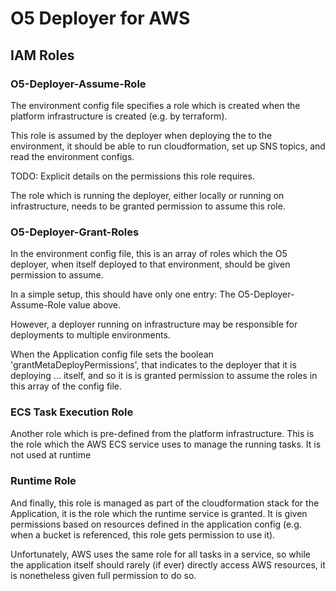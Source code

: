 O5 Deployer for AWS
===================


## IAM Roles

### O5-Deployer-Assume-Role

The environment config file specifies a role which is created when the platform
infrastructure is created (e.g. by terraform).

This role is assumed by the deployer when deploying the to the environment, it
should be able to run cloudformation, set up SNS topics, and read the
environment configs.

TODO: Explicit details on the permissions this role requires.

The role which is running the deployer, either locally or running on
infrastructure, needs to be granted permission to assume this role.

### O5-Deployer-Grant-Roles

In the environment config file, this is an array of roles which the O5 deployer,
when itself deployed to that environment, should be given permission to assume.

In a simple setup, this should have only one entry: The O5-Deployer-Assume-Role
value above.

However, a deployer running on infrastructure may be responsible for deployments
to multiple environments.

When the Application config file sets the boolean 'grantMetaDeployPermissions',
that indicates to the deployer that it is deploying ... itself, and so it is is
granted permission to assume the roles in this array of the config file.

### ECS Task Execution Role

Another role which is pre-defined from the platform infrastructure. This is the
role which the AWS ECS service uses to manage the running tasks. It is not used
at runtime


### Runtime Role

And finally, this role is managed as part of the cloudformation stack for the
Application, it is the role which the runtime service is granted. It is given
permissions based on resources defined in the application config (e.g. when a
bucket is referenced, this role gets permission to use it).

Unfortunately, AWS uses the same role for all tasks in a service, so while the
application itself should rarely (if ever) directly access AWS resources, it is
nonetheless given full permission to do so.

